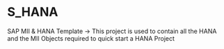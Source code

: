 # S_HANA
SAP MII & HANA Template
-> This project is used to contain all the HANA and the MII Objects required to quick start a HANA Project


